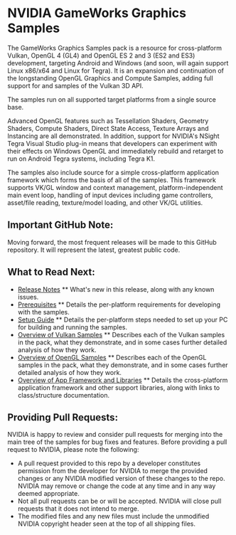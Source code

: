 NVIDIA GameWorks Graphics Samples
====================================================

The GameWorks Graphics Samples pack is a resource for cross-platform Vulkan, OpenGL 4 (GL4) and OpenGL ES 2 and 3 (ES2 and ES3) development, targeting Android and Windows (and soon, will again support Linux x86/x64 and Linux for Tegra).  It is an expansion and continuation of the longstanding OpenGL Graphics and Compute Samples, adding full support for and samples of the Vulkan 3D API.

The samples run on all supported target platforms from a single source base.

Advanced OpenGL features such as Tessellation Shaders, Geometry Shaders, Compute Shaders, Direct State Access, Texture Arrays and Instancing are all demonstrated.  In addition, support for NVIDIA's NSight Tegra Visual Studio plug-in means that developers can experiment with their effects on Windows OpenGL and immediately rebuild and retarget to run on Android Tegra systems, including Tegra K1.

The samples also include source for a simple cross-platform application framework which forms the basis of all of the samples.  This framework supports VK/GL window and context management, platform-independent main event loop, handling of input devices including game controllers, asset/file reading, texture/model loading, and other VK/GL utilities.

Important GitHub Note:
----------------------

Moving forward, the most frequent releases will be made to this GitHub repository.  It will represent the latest, greatest public code.

What to Read Next:
------------------
* [Release Notes](http://nvidiagameworks.github.io/GraphicsSamples/gfx_release.htm)
** What's new in this release, along with any known issues.
* [Prerequisites](http://nvidiagameworks.github.io/GraphicsSamples/gfx_prereq.htm)
** Details the per-platform requirements for developing with the samples.
* [Setup Guide](http://nvidiagameworks.github.io/GraphicsSamples/gfx_setup.htm)
** Details the per-platform steps needed to set up your PC for building and running the samples.
* [Overview of Vulkan Samples](http://nvidiagameworks.github.io/GraphicsSamples/gfx_samples_vk.htm)
** Describes each of the Vulkan samples in the pack, what they demonstrate, and in some cases further detailed analysis of how they work.
* [Overview of OpenGL Samples](http://nvidiagameworks.github.io/GraphicsSamples/gfx_samples_gl.htm)
** Describes each of the OpenGL samples in the pack, what they demonstrate, and in some cases further detailed analysis of how they work.
* [Overview of App Framework and Libraries](http://nvidiagameworks.github.io/GraphicsSamples/index_framework.htm)
** Details the cross-platform application framework and other support libraries, along with links to class/structure documentation.

Providing Pull Requests:
------------------------
NVIDIA is happy to review and consider pull requests for merging into the main tree of the samples for bug fixes and features. Before providing a pull request to NVIDIA, please note the following:
* A pull request provided to this repo by a developer constitutes permission from the developer for NVIDIA to merge the provided changes or any NVIDIA modified version of these changes to the repo. NVIDIA may remove or change the code at any time and in any way deemed appropriate.
* Not all pull requests can be or will be accepted. NVIDIA will close pull requests that it does not intend to merge.
* The modified files and any new files must include the unmodified NVIDIA copyright header seen at the top of all shipping files. 
